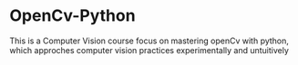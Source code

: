 # OpenCv-Python
This is a  Computer Vision course focus on mastering openCv with python,  which approches computer vision practices experimentally and untuitively
